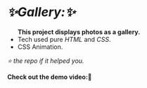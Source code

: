 <h1><i>✨Gallery:✨</i></h1>
<ul><strong>This project displays photos as a gallery.</strong>
	<li> Tech used pure <i>HTML</i> and <i>CSS</i>.</li>
	<li> CSS Animation.</li>
 </ul>
<i>⭐ the repo if it helped you. </i>

<strong>Check out the demo video:👀</strong>
